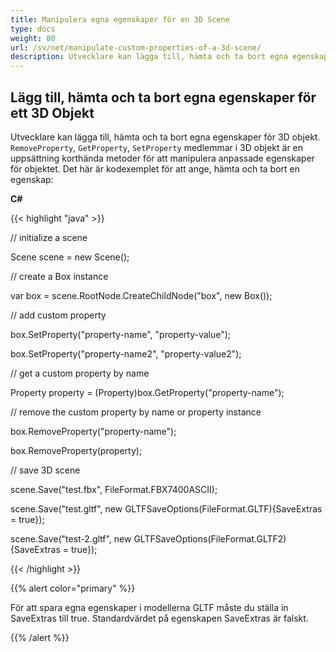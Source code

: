 ```yaml
---
title: Manipulera egna egenskaper för en 3D Scene
type: docs
weight: 80
url: /sv/net/manipulate-custom-properties-of-a-3d-scene/
description: Utvecklare kan lägga till, hämta och ta bort egna egenskaper för 3D objekt. Ta bortProperty, HämtaProperty, SetProperty medlemmar i 3D-objekt är en uppsättning korthända metoder för att manipulera anpassade egenskaper för objektet.
---
```

##  **Lägg till, hämta och ta bort egna egenskaper för ett 3D Objekt**
Utvecklare kan lägga till, hämta och ta bort egna egenskaper för 3D objekt. `RemoveProperty`, `GetProperty`, `SetProperty` medlemmar i 3D objekt är en uppsättning korthända metoder för att manipulera anpassade egenskaper för objektet. Det här är kodexemplet för att ange, hämta och ta bort en egenskap:

**C#**

{{< highlight "java" >}}

 // initialize a scene 

Scene scene = new Scene();

// create a Box instance

var box = scene.RootNode.CreateChildNode("box", new Box());

// add custom property

box.SetProperty("property-name", "property-value");

box.SetProperty("property-name2", "property-value2");

// get a custom property by name

Property property = (Property)box.GetProperty("property-name");

// remove the custom property by name or property instance

box.RemoveProperty("property-name");

box.RemoveProperty(property);

// save 3D scene

scene.Save("test.fbx", FileFormat.FBX7400ASCII);

scene.Save("test.gltf", new GLTFSaveOptions(FileFormat.GLTF){SaveExtras = true});

scene.Save("test-2.gltf", new GLTFSaveOptions(FileFormat.GLTF2){SaveExtras = true});

{{< /highlight >}}

{{% alert color="primary" %}} 

För att spara egna egenskaper i modellerna GLTF måste du ställa in SaveExtras till true. Standardvärdet på egenskapen SaveExtras är falskt.

{{% /alert %}}
